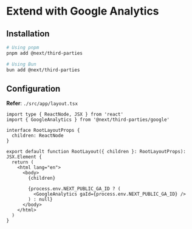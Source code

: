 # Extend with Google Analytics

## Installation

```sh
# Using pnpm
pnpm add @next/third-parties

# Using Bun
bun add @next/third-parties
```

## Configuration

**Refer**: `./src/app/layout.tsx`

```tsx
import type { ReactNode, JSX } from 'react'
import { GoogleAnalytics } from '@next/third-parties/google'

interface RootLayoutProps {
  children: ReactNode
}

export default function RootLayout({ children }: RootLayoutProps): JSX.Element {
  return (
    <html lang="en">
      <body>
        {children}

        {process.env.NEXT_PUBLIC_GA_ID ? (
          <GoogleAnalytics gaId={process.env.NEXT_PUBLIC_GA_ID} />
        ) : null}
      </body>
    </html>
  )
}
```
